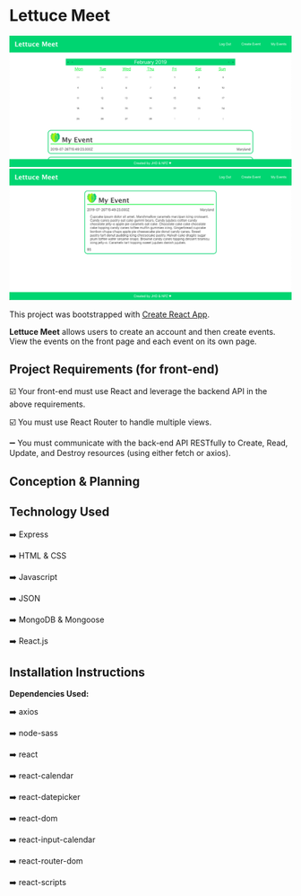 # Lettuce Meet

![ScreenShot](./src/images/app_home.png)
![ScreenShot](./src/images/app_event.png)

This project was bootstrapped with [Create React App](https://github.com/facebook/create-react-app).

**Lettuce Meet** allows users to create an account and then create events. View the events on the front page and each event on its own page.

## Project Requirements (for front-end)

:ballot_box_with_check: Your front-end must use React and leverage the backend API in the above requirements.

:ballot_box_with_check: You must use React Router to handle multiple views.

:heavy_minus_sign: You must communicate with the back-end API RESTfully to Create, Read, Update, and Destroy resources (using either fetch or axios).

## Conception & Planning

## Technology Used

:arrow_right: Express

:arrow_right: HTML & CSS

:arrow_right: Javascript

:arrow_right: JSON

:arrow_right: MongoDB & Mongoose

:arrow_right: React.js


## Installation Instructions
__Dependencies Used:__

:arrow_right: axios

:arrow_right: node-sass

:arrow_right: react

:arrow_right: react-calendar

:arrow_right: react-datepicker

:arrow_right: react-dom

:arrow_right: react-input-calendar

:arrow_right: react-router-dom

:arrow_right: react-scripts
